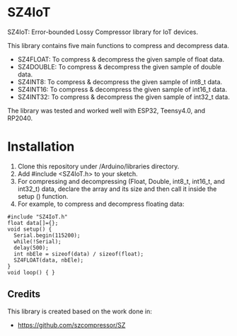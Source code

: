 # SZ4IoT

SZ4IoT: Error-bounded Lossy Compressor library for IoT devices. 

This library contains five main functions to compress and decompress data. 
* SZ4FLOAT: To compress & decompress the given sample of float data.
* SZ4DOUBLE: To compress & decompress the given sample of double data.
* SZ4INT8: To compress & decompress the given sample of int8_t data.
* SZ4INT16: To compress & decompress the given sample of int16_t data.
* SZ4INT32: To compress & decompress the given sample of int32_t data.

The library was tested and worked well with ESP32, Teensy4.0, and RP2040.

# Installation 

1.	Clone this repository under /Arduino/libraries directory.
2.	Add #include <SZ4IoT.h> to your sketch.
3.	For compressing and decompressing (Float, Double, int8_t, int16_t, and int32_t) data, declare the array and its size and then call it inside the setup () function.
4.	For example, to compress and decompress floating data:

```
#include "SZ4IoT.h"
float data[]={};
void setup() {
  Serial.begin(115200); 
  while(!Serial);
  delay(500);
  int nbEle = sizeof(data) / sizeof(float);
  SZ4FLOAT(data, nbEle);
}
void loop() { }
```
## Credits 
This library is created based on the work done in:

* https://github.com/szcompressor/SZ
